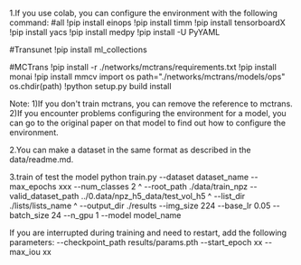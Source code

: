 1.If you use colab, you can configure the environment with the following command:
#all
!pip install einops
!pip install timm
!pip install tensorboardX
!pip install yacs
!pip install medpy
!pip install -U PyYAML

#Transunet
!pip install ml_collections

#MCTrans
!pip install -r ./networks/mctrans/requirements.txt
!pip install monai
!pip install mmcv
import os
path="./networks/mctrans/models/ops"
os.chdir(path)
!python setup.py build install

Note: 
1)If you don't train mctrans, you can remove the reference to mctrans.
2)If you encounter problems configuring the environment for a model, you can go to the original paper on that model to find out how to configure the environment.

2.You can make a dataset in the same format as described in the data/readme.md.

3.train of test the model
python train.py --dataset dataset_name --max_epochs xxx --num_classes 2 ^
--root_path ./data/train_npz  --valid_dataset_path ../0.data/npz_h5_data/test_vol_h5 ^
--list_dir ./lists/lists_name ^
--output_dir ./results  --img_size 224 --base_lr 0.05 --batch_size 24 --n_gpu 1 --model  model_name

If you are interrupted during training and need to restart, add the following parameters:
--checkpoint_path results/params.pth --start_epoch xx --max_iou xx